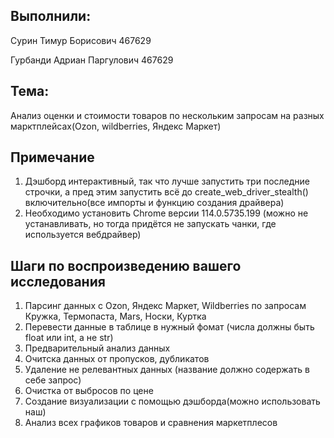## Выполнили: 

Сурин Тимур Борисович 467629

Гурбанди Адриан Паргулович 467629


## Тема:

Анализ оценки и стоимости товаров по нескольким запросам на разных марктплейсах(Ozon, wildberries, Яндекс Маркет)

## Примечание
1. Дэшборд интерактивный, так что лучше запустить три последние строчки, а пред этим запустить всё до create_web_driver_stealth() включительно(все импорты и функцию создания драйвера)
2. Необходимо установить Chrome версии 114.0.5735.199 (можно не устанавливать, но тогда придётся не запускать чанки, где используется вебдрайвер)

## Шаги по воспроизведению вашего исследования

1. Парсинг данных с Ozon, Яндекс Маркет, Wildberries по запросам Кружка, Термопаста, Mars, Носки, Куртка
2. Перевести данные в таблице в нужный фомат (числа должны быть float или int, а не str)
3. Предварительный анализ данных
4. Очитска данных от пропусков, дубликатов
5. Удаление не релевантных данных (название должно содержать в себе запрос)
6. Очистка от выбросов по цене
7. Создание визуализации с помощью дэшборда(можно использовать наш)
8. Анализ всех графиков товаров и сравнения маркетплесов



